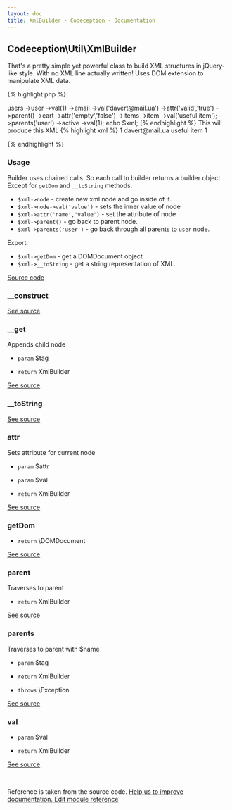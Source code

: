 ```yaml
---
layout: doc
title: XmlBuilder - Codeception - Documentation
---
```



## Codeception\Util\XmlBuilder



That's a pretty simple yet powerful class to build XML structures in jQuery-like style.
With no XML line actually written!
Uses DOM extension to manipulate XML data.


{% highlight php %}

<?php
$xml = new \Codeception\Util\XmlBuilder();
$xml->users
   ->user
       ->val(1)
       ->email
           ->val('davert@mail.ua')
           ->attr('valid','true')
           ->parent()
       ->cart
           ->attr('empty','false')
           ->items
               ->item
                   ->val('useful item');
               ->parents('user')
       ->active
           ->val(1);
echo $xml;

{% endhighlight %}

This will produce this XML

{% highlight xml %}

<?xml version="1.0"?>
<users>
   <user>
       1
       <email valid="true">davert@mail.ua</email>
       <cart empty="false">
           <items>
               <item>useful item</item>
           </items>
       </cart>
       <active>1</active>
   </user>
</users>

{% endhighlight %}

### Usage

Builder uses chained calls. So each call to builder returns a builder object.
Except for `getDom` and `__toString` methods.

 * `$xml->node` - create new xml node and go inside of it.
 * `$xml->node->val('value')` - sets the inner value of node
 * `$xml->attr('name','value')` - set the attribute of node
 * `$xml->parent()` - go back to parent node.
 * `$xml->parents('user')` - go back through all parents to `user` node.

Export:

 * `$xml->getDom` - get a DOMDocument object
 * `$xml->__toString` - get a string representation of XML.

[Source code](https://github.com/Codeception/Codeception/blob/master/src/Codeception/Util/XmlBuilder.php)


### __construct 

[See source](https://github.com/Codeception/Codeception/blob/2.2/src/Codeception/Util/XmlBuilder.php#L80)

### __get 

Appends child node

 * `param` $tag

 * `return`  XmlBuilder

[See source](https://github.com/Codeception/Codeception/blob/2.2/src/Codeception/Util/XmlBuilder.php#L93)

### __toString 

[See source](https://github.com/Codeception/Codeception/blob/2.2/src/Codeception/Util/XmlBuilder.php#L165)

### attr 

Sets attribute for current node

 * `param` $attr
 * `param` $val

 * `return`  XmlBuilder

[See source](https://github.com/Codeception/Codeception/blob/2.2/src/Codeception/Util/XmlBuilder.php#L120)

### getDom 

 * `return`  \DOMDocument

[See source](https://github.com/Codeception/Codeception/blob/2.2/src/Codeception/Util/XmlBuilder.php#L173)

### parent 

Traverses to parent

 * `return`  XmlBuilder

[See source](https://github.com/Codeception/Codeception/blob/2.2/src/Codeception/Util/XmlBuilder.php#L131)

### parents 

Traverses to parent with $name

 * `param` $tag

 * `return`  XmlBuilder
 * `throws`  \Exception

[See source](https://github.com/Codeception/Codeception/blob/2.2/src/Codeception/Util/XmlBuilder.php#L145)

### val 

 * `param` $val

 * `return`  XmlBuilder

[See source](https://github.com/Codeception/Codeception/blob/2.2/src/Codeception/Util/XmlBuilder.php#L106)

<p>&nbsp;</p><div class="alert alert-warning">Reference is taken from the source code. <a href="https://github.com/Codeception/Codeception/blob/2.2/src/Codeception/Util/XmlBuilder.php">Help us to improve documentation. Edit module reference</a></div>
